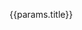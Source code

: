 <script setup lang="ts">
import {tools} from "./tools.ts"
import { useData } from 'vitepress'
import IndexTools from "./1index.vue"

const { params } = useData()

console.log(params.title)
// const info=tools.filter(item => item.title === params.title)[0]
// params.log()
</script>

{{params.title}}
<IndexTools :title="params.title"/>